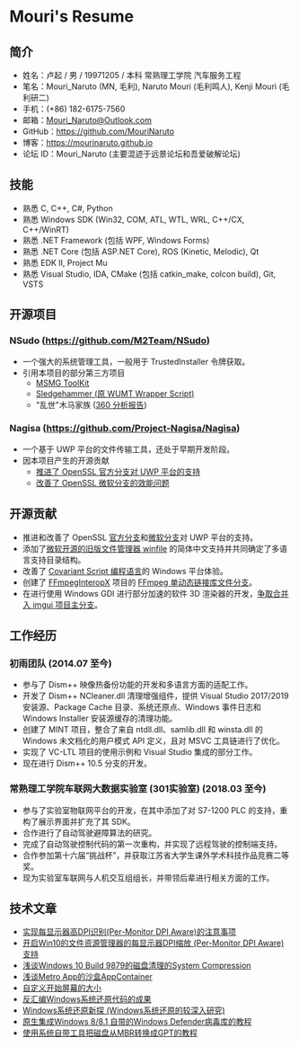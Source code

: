 ﻿# Mouri's Resume

## 简介

- 姓名：卢起 / 男 / 19971205 / 本科 常熟理工学院 汽车服务工程
- 笔名：Mouri_Naruto (MN, 毛利), Naruto Mouri (毛利鸣人), Kenji Mouri (毛利研二)
- 手机：(+86) 182-6175-7560
- 邮箱：Mouri_Naruto@Outlook.com
- GitHub：https://github.com/MouriNaruto
- 博客：https://mourinaruto.github.io
- 论坛 ID：Mouri_Naruto (主要混迹于远景论坛和吾爱破解论坛)

## 技能

- 熟悉 C, C++, C#, Python
- 熟悉 Windows SDK (Win32, COM, ATL, WTL, WRL, C++/CX, C++/WinRT)
- 熟悉 .NET Framework (包括 WPF, Windows Forms)
- 熟悉 .NET Core (包括 ASP.NET Core), ROS (Kinetic, Melodic), Qt
- 熟悉 EDK II, Project Mu
- 熟悉 Visual Studio, IDA, CMake (包括 catkin_make, colcon build), Git, VSTS

## 开源项目

### NSudo (https://github.com/M2Team/NSudo)

- 一个强大的系统管理工具，一般用于 TrustedInstaller 令牌获取。
- 引用本项目的部分第三方项目
  - [MSMG ToolKit](https://forums.mydigitallife.net/threads/50572/)
  - [Sledgehammer (原 WUMT Wrapper Script)](https://forums.mydigitallife.net/threads/72203/)
  - "乱世"木马家族 ([360 分析报告](http://www.360.cn/n/10477.html))

### Nagisa (https://github.com/Project-Nagisa/Nagisa)

- 一个基于 UWP 平台的文件传输工具，还处于早期开发阶段。
- 因本项目产生的开源贡献
  - [推进了 OpenSSL 官方分支对 UWP 平台的支持](https://github.com/openssl/openssl/blob/42b3f10b5e461496aab1f74d24103d6902ebfcd5/CHANGES#L350)
  - [改善了 OpenSSL 微软分支的效能问题](https://github.com/microsoft/openssl/pull/61)

## 开源贡献

- 推进和改善了 OpenSSL [官方分支](https://github.com/openssl/openssl/pulls?q=is:pr+author:MouriNaruto+)和[微软分支](https://github.com/microsoft/openssl/pulls?q=is:pr+author:MouriNaruto+)对 UWP 平台的支持。 
- 添加了[微软开源的旧版文件管理器 winfile](https://github.com/microsoft/winfile/pulls?q=is:pr+author:MouriNaruto+) 的简体中文支持并共同确定了多语言支持目录结构。
- 改善了 [Covariant Script 编程语言](https://github.com/covscript/covscript/pulls?q=is:pr+author:MouriNaruto+)的 Windows 平台体验。
- 创建了 [FFmpegInteropX](https://github.com/ffmpeginteropx/FFmpegInteropX/pulls?q=is:pr+author:MouriNaruto+) 项目的 [FFmpeg 单动态链接库文件分支](https://github.com/ffmpeginteropx/FFmpegInteropX/tree/FFmpegUniversal)。
- 在进行使用 Windows GDI 进行部分加速的软件 3D 渲染器的开发，[争取合并入 imgui 项目主分支](https://github.com/ocornut/imgui/pull/2724)。

<div style="page-break-after: always; break-after: page;"></div>

## 工作经历

### 初雨团队 (2014.07 至今)

- 参与了 Dism++ 映像热备份功能的开发和多语言方面的适配工作。
- 开发了 Dism++ NCleaner.dll 清理增强组件，提供 Visual Studio 2017/2019 安装源、Package Cache 目录、系统还原点、Windows 事件日志和 Windows Installer 安装源缓存的清理功能。
- 创建了 MINT 项目，整合了来自 ntdll.dll、samlib.dll 和 winsta.dll 的 Windows 未文档化的用户模式 API 定义，且对 MSVC 工具链进行了优化。
- 实现了 VC-LTL 项目的使用示例和 Visual Studio 集成的部分工作。
- 现在进行 Dism++ 10.5 分支的开发。

### 常熟理工学院车联网大数据实验室 (301实验室) (2018.03 至今)

- 参与了实验室物联网平台的开发，在其中添加了对 S7-1200 PLC 的支持，重构了展示界面并扩充了其 SDK。
- 合作进行了自动驾驶避障算法的研究。
- 完成了自动驾驶控制代码的第一次重构，并实现了远程驾驶的控制端支持。
- 合作参加第十六届“挑战杯”，并获取江苏省大学生课外学术科技作品竞赛二等奖。
- 现为实验室车联网与人机交互组组长，并带领后辈进行相关方面的工作。 

## 技术文章

- [实现每显示器高DPI识别(Per-Monitor DPI Aware)的注意事项](https://www.52pojie.cn/thread-512713-1-1.html)
- [开启Win10的文件资源管理器的每显示器DPI缩放 (Per-Monitor DPI Aware) 支持](https://www.52pojie.cn/thread-506556-1-1.html)
- [浅谈Windows 10 Build 9879的磁盘清理的System Compression](http://bbs.pcbeta.com/viewthread-1567726-1-1.html)
- [浅谈Metro App的沙盒AppContainer](http://bbs.pcbeta.com/viewthread-1611980-1-1.html)
- [自定义开始屏幕的大小](http://bbs.pcbeta.com/viewthread-1524688-1-1.html)
- [反汇编Windows系统还原代码的成果](http://bbs.pcbeta.com/viewthread-1535789-1-1.html)
- [Windows系统还原新探 (Windows系统还原的较深入研究)](http://bbs.pcbeta.com/viewthread-1507617-1-1.html)
- [原生集成Windows 8/8.1 自带的Windows Defender病毒库的教程](http://bbs.pcbeta.com/viewthread-1519551-1-1.html)
- [使用系统自带工具把磁盘从MBR转换成GPT的教程](http://bbs.pcbeta.com/viewthread-1488892-1-1.html)
